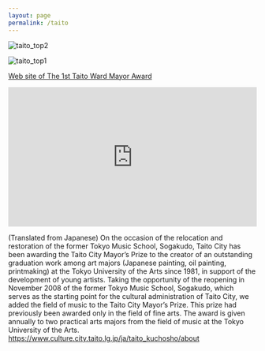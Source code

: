 ```yaml
---
layout: page
permalink: /taito
---
```


<style>
  .video-container {
    position: relative;
    padding-bottom: 56.25%; /* 16:9 aspect ratio for video */
    height: 0;
    overflow: hidden;
  }

  .video-container iframe {
    position: absolute;
    top: 0;
    left: 0;
    width: 100%;
    height: 100%;
  }
</style>


![taito_top2](https://github.com/kbys88/kbys88.github.io/assets/142012962/7d8ea320-ccda-4793-9d5f-f4ee857cfdbe)

![taito_top1](https://github.com/kbys88/kbys88.github.io/assets/142012962/8bfaf6e0-0611-4c4e-850c-0ba796476cde)



<a href="https://www.culture.city.taito.lg.jp/ja/taito_kuchosho/h29/1">Web site of The 1st Taito Ward Mayor Award</a>




<div class="video-container">
  <iframe src="https://www.youtube.com/embed/ADUAF4ykF_8?si=F6nFNhp6yqKFLp2D" title="YouTube video player" frameborder="0" allow="accelerometer; autoplay; clipboard-write; encrypted-media; gyroscope; picture-in-picture; web-share" allowfullscreen></iframe>
</div>
<p>
  
</p>

  (Translated from Japanese)
  On the occasion of the relocation and restoration of the former Tokyo Music School, Sogakudo, Taito City has been awarding the Taito City Mayor’s Prize to the creator of an outstanding graduation work among art majors (Japanese painting, oil painting, printmaking) at the Tokyo University of the Arts since 1981, in support of the development of young artists.
  Taking the opportunity of the reopening in November 2008 of the former Tokyo Music School, Sogakudo, which serves as the starting point for the cultural administration of Taito City, we added the field of music to the Taito City Mayor’s Prize.
  This prize had previously been awarded only in the field of fine arts. The award is given annually to two practical arts majors from the field of music at the Tokyo University of the Arts.
  https://www.culture.city.taito.lg.jp/ja/taito_kuchosho/about
